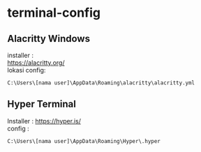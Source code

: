 # terminal-config
## Alacritty Windows
installer : <br>
https://alacritty.org/ <br>
lokasi config: <br>
```
C:\Users\[nama user]\AppData\Roaming\alacritty\alacritty.yml
```

## Hyper Terminal 
Installer :
https://hyper.is/ <br>
config :
```
C:\Users\[nama user]\AppData\Roaming\Hyper\.hyper
```
